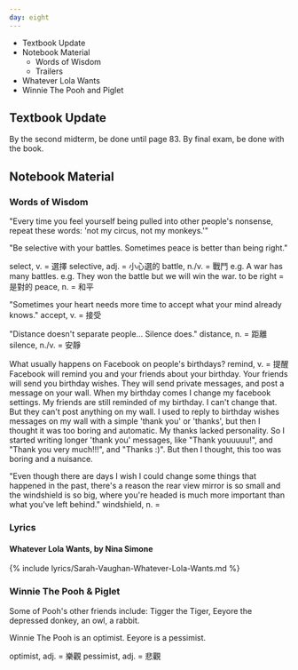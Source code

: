 ```yaml
---
day: eight
---
```


- Textbook Update
- Notebook Material
	- Words of Wisdom
	- Trailers
- Whatever Lola Wants
- Winnie The Pooh and Piglet

## Textbook Update

By the second midterm, be done until page 83.
By final exam, be done with the book.

## Notebook Material

### Words of Wisdom

"Every time you feel yourself being pulled into other people's nonsense, repeat these words: 'not my circus, not my monkeys.'" 

"Be selective with your battles. Sometimes peace is better than being right."

select, v. = 選擇
selective, adj. = 小心選的
battle, n./v. = 戰鬥
	e.g. A war has many battles.
	e.g. They won the battle but we will win the war.
to be right = 是對的
peace, n. = 和平

"Sometimes your heart needs more time to accept what your mind already knows."
accept, v. = 接受

"Distance doesn't separate people... Silence does."
distance, n. = 距離
silence, n./v. = 安靜

What usually happens on Facebook on people's birthdays?
remind, v. = 提醒
Facebook will remind you and your friends about your birthday.
Your friends will send you birthday wishes.
They will send private messages, and post a message on your wall.
When my birthday comes I change my facebook settings.
My friends are still reminded of my birthday. I can't change that. 
But they can't post anything on my wall.
I used to reply to birthday wishes messages on my wall with a simple 'thank you' or 'thanks', but then I thought it was too boring and automatic. My thanks lacked personality.
So I started writing longer 'thank you' messages, like "Thank youuuuu!", and "Thank you very much!!!", and "Thanks :)".
But then I thought, this too was boring and a nuisance.


"Even though there are days I wish I could change some things that happened in the past, there's a reason the rear view mirror is so small and the windshield is so big, where you're headed is much more important than what you've left behind."
windshield, n. = 

### Lyrics

#### Whatever Lola Wants, by Nina Simone

{% include lyrics/Sarah-Vaughan-Whatever-Lola-Wants.md %}


### Winnie The Pooh & Piglet 

Some of Pooh's other friends include: Tigger the Tiger, Eeyore the depressed donkey, an owl, a rabbit.

Winnie The Pooh is an optimist.
Eeyore is a pessimist.

optimist, adj. = 樂觀
pessimist, adj. = 悲觀


